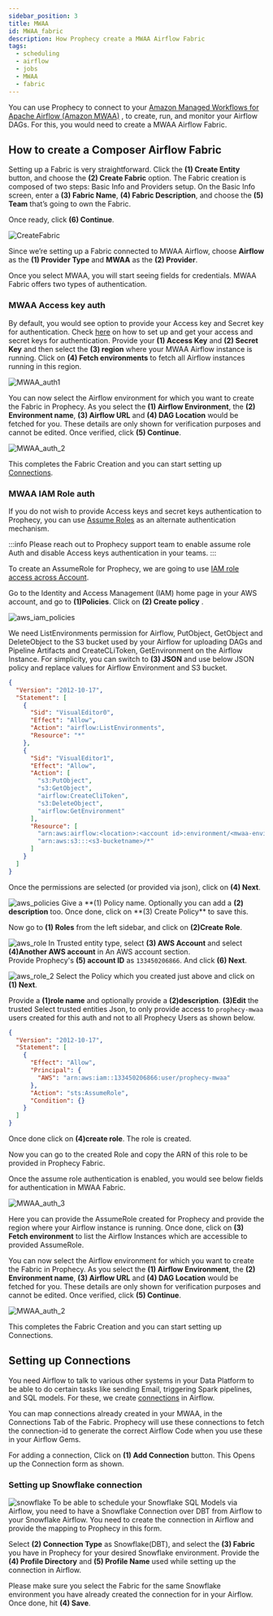 ```yaml
---
sidebar_position: 3
title: MWAA
id: MWAA_fabric
description: How Prophecy create a MWAA Airflow Fabric
tags:
  - scheduling
  - airflow
  - jobs
  - MWAA
  - fabric
---
```


You can use Prophecy to connect to your [Amazon Managed Workflows for Apache Airflow (Amazon MWAA)](https://aws.amazon.com/managed-workflows-for-apache-airflow/) , to create, run, and monitor your Airflow DAGs.
For this, you would need to create a MWAA Airflow Fabric.

## How to create a Composer Airflow Fabric

Setting up a Fabric is very straightforward. Click the **(1) Create Entity** button, and choose the **(2) Create Fabric** option. The Fabric creation is composed of two steps: Basic Info and Providers setup.
On the Basic Info screen, enter a **(3) Fabric Name**, **(4) Fabric Description**, and choose the **(5) Team** that’s going to own the Fabric.

Once ready, click **(6) Continue**.

![CreateFabric](img/Fabric_Create.png)

Since we’re setting up a Fabric connected to MWAA Airflow, choose **Airflow** as the **(1) Provider Type** and **MWAA** as the **(2) Provider**.

Once you select MWAA, you will start seeing fields for credentials.
MWAA Fabric offers two types of authentication.

### MWAA Access key auth

By default, you would see option to provide your Access key and Secret key for authentication. Check [here](https://docs.aws.amazon.com/IAM/latest/UserGuide/id_credentials_access-keys.html) on how to set up and get your access and secret keys for authentication.
Provide your **(1) Access Key** and **(2) Secret Key** and then select the **(3) region** where your MWAA Airflow instance is running. Click on **(4) Fetch environments** to fetch all Airflow instances running in this region.

![MWAA_auth1](img/MWAA_Auth1.png)

You can now select the Airflow environment for which you want to create the Fabric in Prophecy. As you select the **(1) Airflow Environment**, the **(2) Environment name**, **(3) Airflow URL** and **(4) DAG Location** would be fetched for you.
These details are only shown for verification purposes and cannot be edited. Once verified, click **(5) Continue**.

![MWAA_auth_2](img/MWAA_Auth_2.png)

This completes the Fabric Creation and you can start setting up [Connections](#setting-up-connections).

### MWAA IAM Role auth

If you do not wish to provide Access keys and secret keys authentication to Prophecy, you can use [Assume Roles](https://docs.aws.amazon.com/STS/latest/APIReference/API_AssumeRole.html) as an alternate authentication mechanism.

:::info
Please reach out to Prophecy support team to enable assume role Auth and disable Access keys authentication in your teams.
:::

To create an AssumeRole for Prophecy, we are going to use [IAM role access across Account](https://docs.aws.amazon.com/IAM/latest/UserGuide/tutorial_cross-account-with-roles.html).

Go to the Identity and Access Management (IAM) home page in your AWS account, and go to **(1)Policies**. Click on **(2) Create policy** .

![aws_iam_policies](img/aws_iamrole_policies.png)

We need ListEnvironments permission for Airflow, PutObject, GetObject and DeleteObject to the S3 bucket used by your Airflow for uploading DAGs and Pipeline Artifacts and CreateCLiToken, GetEnvironment on the Airflow Instance.
For simplicity, you can switch to **(3) JSON** and use below JSON policy and replace values for Airflow Environment and S3 bucket.

```json
{
  "Version": "2012-10-17",
  "Statement": [
    {
      "Sid": "VisualEditor0",
      "Effect": "Allow",
      "Action": "airflow:ListEnvironments",
      "Resource": "*"
    },
    {
      "Sid": "VisualEditor1",
      "Effect": "Allow",
      "Action": [
        "s3:PutObject",
        "s3:GetObject",
        "airflow:CreateCliToken",
        "s3:DeleteObject",
        "airflow:GetEnvironment"
      ],
      "Resource": [
        "arn:aws:airflow:<location>:<account id>:environment/<mwaa-environment-name>",
        "arn:aws:s3:::<s3-bucketname>/*"
      ]
    }
  ]
}
```

Once the permissions are selected (or provided via json), click on **(4) Next**.

![aws_policies](img/aws_iamrole_policies2.png)
Give a **(1) Policy name. Optionally you can add a **(2) description** too. Once done, click on **(3) Create Policy\*\* to save this.

Now go to **(1) Roles** from the left sidebar, and click on **(2)Create Role**.

![aws_role](img/aws_create_role.png)
In Trusted entity type, select **(3) AWS Account** and select **(4)Another AWS account** in An AWS account section.  
Provide Prophecy's **(5) account ID** as `133450206866`. And click **(6) Next**.

![aws_role_2](img/aws_create_role_2.png)
Select the Policy which you created just above and click on **(1) Next**.

Provide a **(1)role name** and optionally provide a **(2)description**.
**(3)Edit** the trusted Select trusted entities Json, to only provide access to `prophecy-mwaa` users created for this auth and not to all Prophecy Users as shown below.

```json
{
  "Version": "2012-10-17",
  "Statement": [
    {
      "Effect": "Allow",
      "Principal": {
        "AWS": "arn:aws:iam::133450206866:user/prophecy-mwaa"
      },
      "Action": "sts:AssumeRole",
      "Condition": {}
    }
  ]
}
```

Once done click on **(4)create role**. The role is created.

Now you can go to the created Role and copy the ARN of this role to be provided in Prophecy Fabric.

Once the assume role authentication is enabled, you would see below fields for authentication in MWAA Fabric.

![MWAA_auth_3](img/MWAA_Auth_3.png)

Here you can provide the AssumeRole created for Prophecy and provide the region where your Airflow instance is running. Once done, click on **(3) Fetch environment** to list the Airflow Instances which are accessible to provided AssumeRole.

You can now select the Airflow environment for which you want to create the Fabric in Prophecy. As you select the **(1) Airflow Environment**, the **(2) Environment name**, **(3) Airflow URL** and **(4) DAG Location** would be fetched for you.
These details are only shown for verification purposes and cannot be edited. Once verified, click **(5) Continue**.

![MWAA_auth_2](img/MWAA_Auth_2.png)

This completes the Fabric Creation and you can start setting up Connections.

## Setting up Connections

You need Airflow to talk to various other systems in your Data Platform to be able to do certain tasks like sending Email, triggering Spark pipelines, and SQL models.
For these, we create [connections](https://airflow.apache.org/docs/apache-airflow/stable/authoring-and-scheduling/connections.html) in Airflow.

You can map connections already created in your MWAA, in the Connections Tab of the Fabric.
Prophecy will use these connections to fetch the connection-id to generate the correct Airflow Code when you use these in your Airflow Gems.

For adding a connection, Click on **(1) Add Connection** button. This Opens up the Connection form as shown.

### Setting up Snowflake connection

![snowflake](img/mwaa_snowflake_connection.png)
To be able to schedule your Snowflake SQL Models via Airflow, you need to have a Snowflake Connection over DBT from Airflow to your Snowflake Airflow. You need to create the connection in Airflow and provide the mapping to Prophecy in this form.

Select **(2) Connection Type** as Snowflake(DBT), and select the **(3) Fabric** you have in Prophecy for your desired Snowflake environment. Provide the **(4) Profile Directory** and **(5) Profile Name** used while setting up the connection in Airflow.

Please make sure you select the Fabric for the same Snowflake environment you have already created the connection for in your Airflow.
Once done, hit **(4) Save**.
